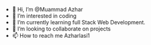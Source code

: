 - 👋 Hi, I’m @Muammad Azhar
- 👀 I’m interested in coding
- 🌱 I’m currently learning full Stack Web Development.
- 💞️ I’m looking to collaborate on projects
- 📫 How to reach me Azharlasi1

<!---
Azharlasi1/Azharlasi1 is a ✨ special ✨ repository because its `README.md` (this file) appears on your GitHub profile.
You can click the Preview link to take a look at your changes.
--->

